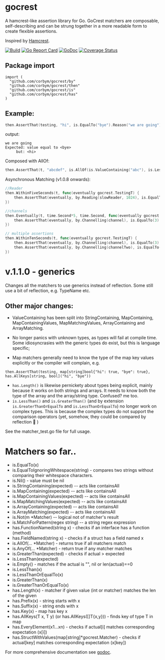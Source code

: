 # gocrest

A hamcrest-like assertion library for Go. GoCrest matchers are composable, self-describing and
can be strung together in a more readable form to create flexible assertions. 

Inspired by [Hamcrest](https://github.com/hamcrest). 

[![Build](https://github.com/corbym/gocrest/actions/workflows/build.yml/badge.svg?branch=master)](https://github.com/corbym/gocrest/actions/workflows/build.yml)
[![Go Report Card](https://goreportcard.com/badge/github.com/corbym/gocrest)](https://goreportcard.com/report/github.com/corbym/gocrest)
[![GoDoc](https://godoc.org/github.com/corbym/gocrest?status.svg)](http://godoc.org/github.com/corbym/gocrest)
[![Coverage Status](https://coveralls.io/repos/github/corbym/gocrest/badge.svg?branch=master)](https://coveralls.io/github/corbym/gocrest?branch=master)
## Package import

```
import (
  "github.com/corbym/gocrest/by"
  "github.com/corbym/gocrest/then"
  "github.com/corbym/gocrest/is"
  "github.com/corbym/gocrest/has"
)
```

## Example:
```go
then.AssertThat(testing, "hi", is.EqualTo("bye").Reason("we are going"))
```

output:

```
we are going
Expected: value equal to <bye>
     but: <hi>
```

Composed with AllOf:

```go
then.AssertThat(t, "abcdef", is.AllOf(is.ValueContaining("abc"), is.LessThan("ghi")))
```

Asynchronous Matching (v1.0.8 onwards):

```go
//Reader
then.WithinFiveSeconds(t, func(eventually gocrest.TestingT) {
	then.AssertThat(eventually, by.Reading(slowReader, 1024), is.EqualTo([]byte("abcdefghijklmnopqrstuv")))
})
```
```go
//channels
then.Eventually(t, time.Second*5, time.Second, func(eventually gocrest.TestingT) {
	then.AssertThat(eventually, by.Channelling(channel), is.EqualTo(3).Reason("should not fail"))
})
```
```go
// multiple assertions
then.WithinTenSeconds(t, func(eventually gocrest.TestingT) {
	then.AssertThat(eventually, by.Channelling(channel), is.EqualTo(3).Reason("should not fail"))
	then.AssertThat(eventually, by.Channelling(channelTwo), is.EqualTo("11").Reason("This is unreachable"))
})
```
# v.1.1.0 - generics

Changes all the matchers to use generics instead of reflection. Some still use a bit of reflection, e.g. TypeName etc.

## Other major changes:

* ValueContaining has been split into StringContaining, MapContaining, MapContainingValues, MapMatchingValues, ArrayContaining and ArrayMatching.
* No longer panics with unknown types, as types will fail at compile time.
Some idiosyncrasies with the generic types do exist, but this is language specific;

* Map matchers generally need to know the type of the map key values explicitly or the compiler will complain, e.g.
```
then.AssertThat(testing, map[string]bool{"hi": true, "bye": true}, has.AllKeys[string, bool]("hi", "bye"))
```
* `has.Length()` is likewise pernickety about types being explicit, mainly because it works on both strings and arrays. It needs to know both the type of the array and the array/string type. Confused? me too.
* `is.LessThan()` and `is.GreaterThan()` (and by extension `is.GreaterThanOrEqualTo` and `is.LessThanOrEqualTo`) no longer work on complex types. This is because the complex types do not support the comparison operators (yet, somehow, they could be compared by reflection 🤷 )

See the matcher_test.go file for full usage.

# Matchers so far..

- is.EqualTo(x)
- is.EqualToIgnoringWhitespace(string) - compares two strings without comparing their whitespace characters.
- is.Nil() - value must be nil
- is.StringContaining(expected) -- acts like containsAll
- is.MapContaining(expected) -- acts like containsAll
- is.MapContainingValues(expected) -- acts like containsAll
- is.MapMatchingValues(expected) -- acts like containsAll
- is.ArrayContaining(expected) -- acts like containsAll
- is.ArrayMatching(expected) -- acts like containsAll
- is.Not(m *Matcher) -- logical not of matcher's result
- is.MatchForPattern(regex string) -- a string regex expression
- has.FunctionNamed(string x) - checks if an interface has a function (method)
- has.FieldNamed(string x) - checks if a struct has a field named x
- is.AllOf(... *Matcher) - returns true if all matchers match
- is.AnyOf(... *Matcher) - return true if any matcher matches
- is.GreaterThan(expected) - checks if actual > expected
- is.LessThan(expected)
- is.Empty() - matches if the actual is "", nil or len(actual)==0
- is.LessThan(x)
- is.LessThanOrEqualTo(x)
- is.GreaterThan(x)
- is.GreaterThanOrEqualTo(x)
- has.Length(x) - matcher if given value (int or matcher) matches the len of the given
- has.Prefix(x) - string starts with x
- has.Suffix(x) - string ends with x
- has.Key(x) - map has key x
- has.AllKeys(T x, T y) (or has.AllKeys([]T{x,y})) - finds key of type T in map
- has.EveryElement(x1...xn) - checks if actual[i] matches corresponding expectation (x[i])
- has.StructWithValues(map[string]*gocrest.Matcher) - checks if actual[key] matches corresponding expectation (x[key])

For more comprehensive documentation see [godoc](http://godoc.org/github.com/corbym/gocrest).
